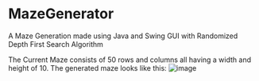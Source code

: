 # MazeGenerator
A Maze Generation made using Java and Swing GUI with Randomized Depth First Search Algorithm

The Current Maze consists of 50 rows and columns all having a width and height of 10.
The generated maze looks like this: 
![image](https://github.com/Kiran755/MazeGenerator/assets/80158295/3573227a-af1d-4543-9a1e-0354002f0369)

